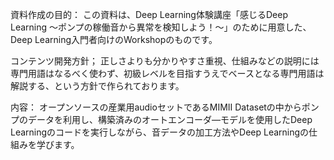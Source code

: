 資料作成の目的：
この資料は、Deep Learning体験講座「感じるDeep Learning ～ポンプの稼働音から異常を検知しよう！～」のために用意した、Deep Learning入門者向けのWorkshopのものです。

コンテンツ開発方針；
正しさよりも分かりやすさ重視、仕組みなどの説明には専門用語はなるべく使わず、初級レベルを目指すうえでベースとなる専門用語は解説する、という方針で作られております。

内容：
オープンソースの産業用audioセットであるMIMII Datasetの中からポンプのデータを利用し、構築済みのオートエンコーダ―モデルを使用したDeep Learningのコードを実行しながら、音データの加工方法やDeep Learningの仕組みを学びます。
